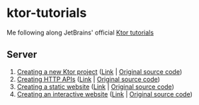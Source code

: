 # ktor-tutorials

Me following along JetBrains' official [Ktor tutorials](https://ktor.io/docs/welcome.html)

## Server

1. [Creating a new Ktor project](tutorial-server-get-started) ([Link](https://ktor.io/docs/intellij-idea.html) | [Original source code](https://github.com/ktorio/ktor-documentation/tree/2.2.3/codeSnippets/snippets/tutorial-server-get-started))
2. [Creating HTTP APIs](tutorial-server-http-api) ([Link](https://ktor.io/docs/creating-http-apis.html) | [Original source code](https://github.com/ktorio/ktor-documentation/tree/2.2.3/codeSnippets/snippets/tutorial-http-api))
3. [Creating a static website](tutorial-server-website-static) ([Link](https://ktor.io/docs/creating-static-website.html) | [Original source code](https://github.com/ktorio/ktor-documentation/tree/2.2.3/codeSnippets/snippets/tutorial-website-static))
4. [Creating an interactive website](tutorial-server-website-interactive) ([Link](https://ktor.io/docs/creating-interactive-website.html) | [Original source code](https://github.com/ktorio/ktor-documentation/tree/2.2.3/codeSnippets/snippets/tutorial-website-interactive))
